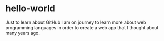 # hello-world
Just to learn about GitHub
I am on journey to learn more about web programming languages in order to create a web app that I thought about many years ago.  
